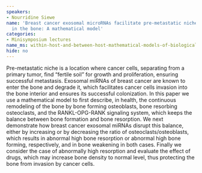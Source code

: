 ```yaml
---
speakers:
- Nourridine Siewe
name: 'Breast cancer exosomal microRNAs facilitate pre-metastatic niche formation
  in the bone: A mathematical model'
categories:
- Minisymposium lectures
name_ms: within-host-and-between-host-mathematical-models-of-biological-dynamics
hide: no
---
```

Pre-metastatic niche is a location where cancer cells, separating from a primary tumor, find “fertile soil” for growth and proliferation, ensuring successful metastasis. Exosomal miRNAs of breast cancer are known to enter the bone and degrade it, which facilitates cancer cells invasion into the bone interior and ensures its successful colonization. In this paper we use a mathematical
model to first describe, in health, the continuous remodeling of the bone by bone forming osteoblasts, bone resorbing osteoclasts, and the RANKL-OPG-RANK signaling system, which
keeps the balance between bone formation and bone resorption. We next demonstrate how breast cancer exosomal miRNAs disrupt this balance, either by increasing or by decreasing the ratio of osteoclasts/osteoblasts, which results in abnormal high bone resorption or abnormal high bone forming, respectively, and in bone weakening in both cases. Finally we consider the case of
abnormally high resorption and evaluate the effect of drugs, which may increase bone density to normal level, thus protecting the bone from invasion by cancer cells.


